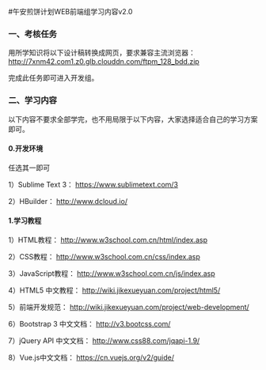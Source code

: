 #午安煎饼计划WEB前端组学习内容v2.0

### 一、考核任务

用所学知识将以下设计稿转换成网页，要求兼容主流浏览器：http://7xnm42.com1.z0.glb.clouddn.com/ftpm_128_bdd.zip

完成此任务即可进入开发组。 

### 二、学习内容

以下内容不要求全部学完，也不用局限于以下内容，大家选择适合自己的学习方案即可。



#### 0.开发环境

任选其一即可

1）Sublime Text 3：
https://www.sublimetext.com/3


2）HBuilder：
http://www.dcloud.io/


#### 1.学习教程



1）HTML教程：
http://www.w3school.com.cn/html/index.asp

2）CSS教程：
http://www.w3school.com.cn/css/index.asp

3）JavaScript教程：
http://www.w3school.com.cn/js/index.asp

4）HTML5 中文教程：
http://wiki.jikexueyuan.com/project/html5/

5）前端开发规范：
http://wiki.jikexueyuan.com/project/web-development/

6）Bootstrap 3 中文文档：
http://v3.bootcss.com/

7）jQuery API 中文文档：
http://www.css88.com/jqapi-1.9/

8）Vue.js中文文档：
https://cn.vuejs.org/v2/guide/
